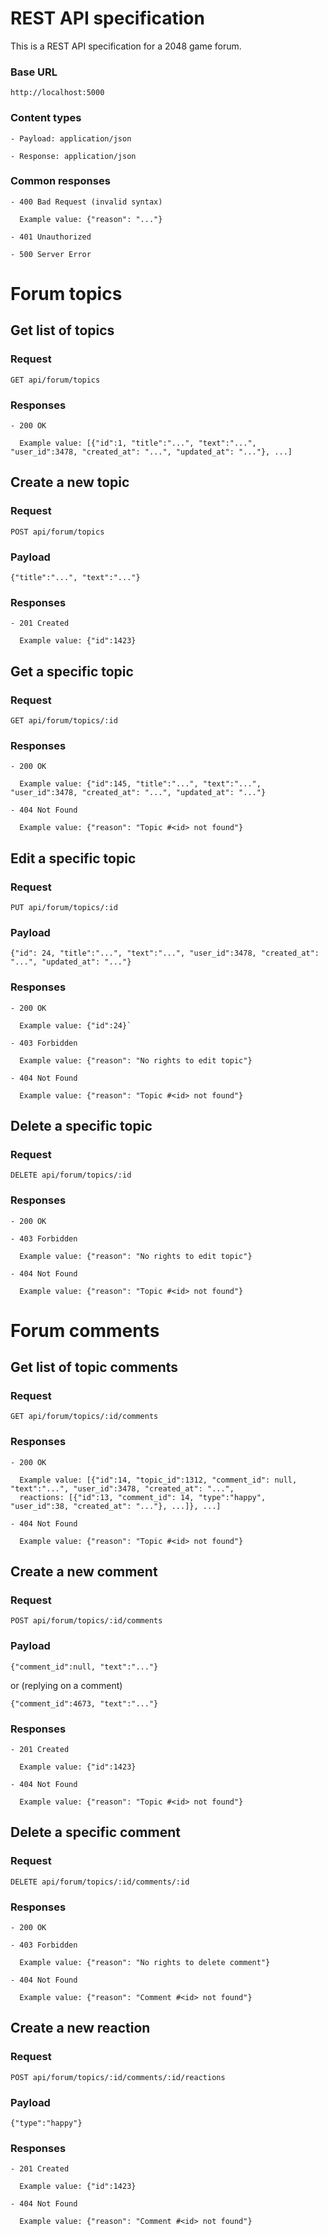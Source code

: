# REST API specification

This is a REST API specification for a 2048 game forum.

### Base URL

    http://localhost:5000
    
### Content types

    - Payload: application/json

    - Response: application/json

### Common responses

    - 400 Bad Request (invalid syntax)

      Example value: {"reason": "..."}

    - 401 Unauthorized

    - 500 Server Error

# Forum topics

## Get list of topics

### Request

`GET api/forum/topics`

### Responses

    - 200 OK

      Example value: [{"id":1, "title":"...", "text":"...", "user_id":3478, "created_at": "...", "updated_at": "..."}, ...]

## Create a new topic

### Request

`POST api/forum/topics`

### Payload

   `{"title":"...", "text":"..."}`

### Responses

    - 201 Created

      Example value: {"id":1423}

## Get a specific topic

### Request

`GET api/forum/topics/:id`

### Responses

    - 200 OK

      Example value: {"id":145, "title":"...", "text":"...", "user_id":3478, "created_at": "...", "updated_at": "..."}

    - 404 Not Found

      Example value: {"reason": "Topic #<id> not found"}

## Edit a specific topic

### Request

`PUT api/forum/topics/:id`

### Payload

   `{"id": 24, "title":"...", "text":"...", "user_id":3478, "created_at": "...", "updated_at": "..."}`

### Responses

    - 200 OK

      Example value: {"id":24}`

    - 403 Forbidden

      Example value: {"reason": "No rights to edit topic"}

    - 404 Not Found

      Example value: {"reason": "Topic #<id> not found"}

## Delete a specific topic

### Request

`DELETE api/forum/topics/:id`

### Responses

    - 200 OK

    - 403 Forbidden

      Example value: {"reason": "No rights to edit topic"}

    - 404 Not Found

      Example value: {"reason": "Topic #<id> not found"}

# Forum comments

## Get list of topic comments

### Request

`GET api/forum/topics/:id/comments`

### Responses

    - 200 OK

      Example value: [{"id":14, "topic_id":1312, "comment_id": null, "text":"...", "user_id":3478, "created_at": "...",
      reactions: [{"id":13, "comment_id": 14, "type":"happy", "user_id":38, "created_at": "..."}, ...]}, ...]

    - 404 Not Found

      Example value: {"reason": "Topic #<id> not found"}

## Create a new comment

### Request

`POST api/forum/topics/:id/comments`

### Payload

   `{"comment_id":null, "text":"..."}`

   or (replying on a comment)

   `{"comment_id":4673, "text":"..."}`

### Responses

    - 201 Created

      Example value: {"id":1423}

    - 404 Not Found

      Example value: {"reason": "Topic #<id> not found"}

## Delete a specific comment

### Request

`DELETE api/forum/topics/:id/comments/:id`

### Responses

    - 200 OK

    - 403 Forbidden

      Example value: {"reason": "No rights to delete comment"}

    - 404 Not Found

      Example value: {"reason": "Comment #<id> not found"}

## Create a new reaction

### Request

`POST api/forum/topics/:id/comments/:id/reactions`

### Payload

   `{"type":"happy"}`

### Responses

    - 201 Created

      Example value: {"id":1423}

    - 404 Not Found

      Example value: {"reason": "Comment #<id> not found"}
